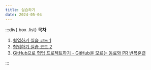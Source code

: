 ```yaml
---
title: 실습하기
date: 2024-05-04
---
```


:::div{.box .list}
**목차**

1. [협업하기 실습 코드 1](/github/chapter05/05-1)
2. [협업하기 실습 코드 2](/github/chapter05/05-2)
3. [GitHub으로 협업 프로젝트하기 - GitHub을 모르는 동료와 PR 반복훈련](/github/chapter05/05-3)

:::
